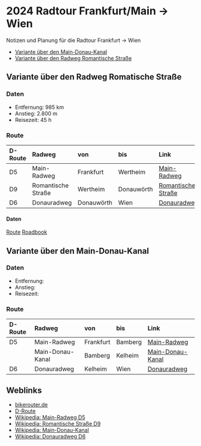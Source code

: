 [modeline]: # ( vim: set fenc=utf-8 filetype=markdown ts=3 sts=3 sw=3 expandtab: )
# 2024 Radtour Frankfurt/Main -> Wien

Notizen und Planung für die Radtour Frankfurt -> Wien

- [Variante über den Main-Donau-Kanal](#variante_1)
- [Variante über den Radweg Romantische Straße](#variante_2)

## <a name="variante_1" />Variante über den Radweg Romatische Straße

### Daten

- Entfernung: 985 km
- Anstieg: 2.800 m
- Reisezeit: 45 h

### Route

| D-Route | Radweg             | von        | bis        | Link                                                                            |
|:--------|:-------------------|:-----------|:-----------|:--------------------------------------------------------------------------------|
| D5      | Main-Radweg        | Frankfurt  | Wertheim   | [Main-Radweg](https://de.wikipedia.org/wiki/Main-Radweg)                        |
| D9      | Romantische Straße | Wertheim   | Donauwörth | [Romantische Straße](https://de.wikipedia.org/wiki/Romantische_Straße)          |  
| D6      | Donauradweg        | Donauwörth | Wien       | [Donauradweg](https://de.wikipedia.org/wiki/Donauradweg_(D6))                   |

#### Daten
[Route](variante_01/route_01.gpx)
[Roadbook](variante_01/Roadbook.md)

## <a name="variante_2" />Variante über den Main-Donau-Kanal

### Daten

- Entfernung: 
- Anstieg: 
- Reisezeit:

### Route

| D-Route | Radweg             | von        | bis        | Link                                                                            |
|:--------|:-------------------|:-----------|:-----------|:--------------------------------------------------------------------------------|
| D5      | Main-Radweg        | Frankfurt  | Bamberg    | [Main-Radweg](https://de.wikipedia.org/wiki/Main-Radweg)                        |
|         | Main-Donau-Kanal   | Bamberg    | Kelheim    | [Main-Donau-Kanal](https://de.wikipedia.org/wiki/Main-Donau-Kanal)              |
| D6      | Donauradweg        | Kelheim    | Wien       | [Donauradweg](https://de.wikipedia.org/wiki/Donauradweg_(D6))                   |



## Weblinks

- [bikerouter.de](https://brouter.m11n.de)
- [D-Route](https://de.wikipedia.org/wiki/D-Route)
- [Wikipedia: Main-Radweg D5](https://de.wikipedia.org/wiki/Main-Radweg)
- [Wikipedia: Romantische Straße D9](https://de.wikipedia.org/wiki/Romantische_Straße)
- [Wikipedia: Main-Donau-Kanal](https://de.wikipedia.org/wiki/Main-Donau-Kanal)
- [Wikipedia: Donauradweg D6](https://de.wikipedia.org/wiki/Donauradweg_(D6))
